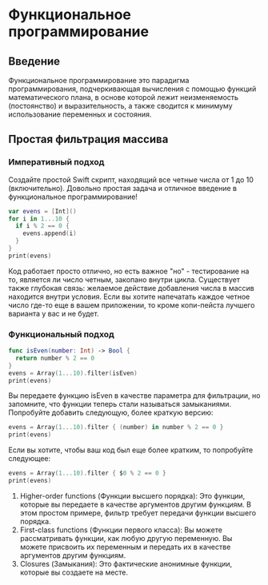 # Функциональное программирование

## Введение

Функциональное программирование это парадигма программирования, 
подчеркивающая вычисления с помощью функций математического плана, 
в основе которой лежит неизменяемость (постоянство) и выразительность, 
а также сводится к минимуму использование переменных и состояния.

## Простая фильтрация массива

### Императивный подход

Создайте простой Swift скрипт, находящий все четные числа 
от 1 до 10 (включительно). Довольно простая задача и отличное 
введение в функциональное программирование!

```swift
var evens = [Int]()
for i in 1...10 {
  if i % 2 == 0 {
    evens.append(i)
  }
}
print(evens)
```

Код работает просто отлично, но есть важное "но" - тестирование 
на то, является ли число четным, закопано внутри цикла. Существует 
также глубокая связь: желаемое действие добавления числа в массив 
находится внутри условия. Если вы хотите напечатать каждое четное 
число где-то еще в вашем приложении, то кроме копи-пейста лучшего 
варианта у вас и не будет.

### Функциональный подход

```swift
func isEven(number: Int) -> Bool {
  return number % 2 == 0
}
evens = Array(1...10).filter(isEven)
print(evens)
```

Вы передаете функцию isEven в качестве параметра для фильтрации, 
но запомните, что функции теперь стали называться замыканиями. 
Попробуйте добавить следующую, более краткую версию:

```swift
evens = Array(1...10).filter { (number) in number % 2 == 0 }
print(evens)
```

Если вы хотите, чтобы ваш код был еще более кратким, то попробуйте следующее:

```swift
evens = Array(1...10).filter { $0 % 2 == 0 }
print(evens)
```

1. Higher-order functions (Функции высшего порядка): 
Это функции, которые вы передаете в качестве аргументов другим функциям. 
В этом простом примере, фильтр требует передачи функции высшего порядка.
2. First-class functions (Функции первого класса): 
Вы можете рассматривать функции, как любую другую переменную. 
Вы можете присвоить их переменным и передать их в качестве 
аргументов другим функциям.
3. Closures (Замыкания): Это фактические анонимные функции, которые 
вы создаете на месте.
